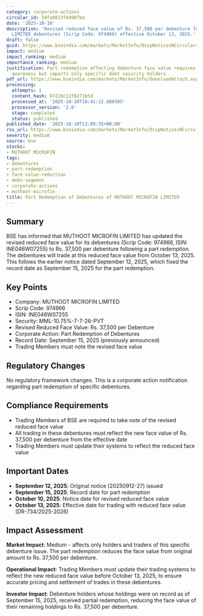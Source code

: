 ```yaml
---
category: corporate-actions
circular_id: 59fa8023f44987be
date: '2025-10-10'
description: 'Revised reduced face value of Rs. 37,500 per debenture for MUTHOOT MICROFIN
  LIMITED debentures (Scrip Code: 974966) effective October 13, 2025.'
draft: false
guid: https://www.bseindia.com/markets/MarketInfo/DispNoticesNCirculars.aspx?Noticeid={4BCE2E4C-69DD-4097-9985-3234B16A85DF}&noticeno=20251010-48&dt=10/10/2025&icount=48&totcount=72&flag=0
impact: medium
impact_ranking: medium
importance_ranking: medium
justification: Part redemption affecting debenture face value requires trading member
  awareness but impacts only specific debt security holders
pdf_url: https://www.bseindia.com/markets/MarketInfo/DownloadAttach.aspx?id=20251010-48&attachedId=
processing:
  attempts: 1
  content_hash: 97220c22f8271b5d
  processed_at: '2025-10-10T18:41:12.686505'
  processor_version: '2.0'
  stage: completed
  status: published
published_date: '2025-10-10T13:09:35+00:00'
rss_url: https://www.bseindia.com/markets/MarketInfo/DispNoticesNCirculars.aspx?Noticeid={4BCE2E4C-69DD-4097-9985-3234B16A85DF}&noticeno=20251010-48&dt=10/10/2025&icount=48&totcount=72&flag=0
severity: medium
source: bse
stocks:
- MUTHOOT MICROFIN
tags:
- debentures
- part-redemption
- face-value-reduction
- debt-segment
- corporate-actions
- muthoot-microfin
title: Part Redemption of Debentures of MUTHOOT MICROFIN LIMITED
---
```


## Summary

BSE has informed that MUTHOOT MICROFIN LIMITED has updated the revised reduced face value for its debentures (Scrip Code: 974966, ISIN: INE046W07255) to Rs. 37,500 per debenture following a part redemption. The debentures will trade at this reduced face value from October 13, 2025. This follows the earlier notice dated September 12, 2025, which fixed the record date as September 15, 2025 for the part redemption.

## Key Points

- Company: MUTHOOT MICROFIN LIMITED
- Scrip Code: 974966
- ISIN: INE046W07255
- Security: MML-10.75%-7-7-26-PVT
- Revised Reduced Face Value: Rs. 37,500 per Debenture
- Corporate Action: Part Redemption of Debentures
- Record Date: September 15, 2025 (previously announced)
- Trading Members must note the revised face value

## Regulatory Changes

No regulatory framework changes. This is a corporate action notification regarding part redemption of specific debentures.

## Compliance Requirements

- Trading Members of BSE are required to take note of the revised reduced face value
- All trading in these debentures must reflect the new face value of Rs. 37,500 per debenture from the effective date
- Trading Members must update their systems to reflect the reduced face value

## Important Dates

- **September 12, 2025**: Original notice (20250912-27) issued
- **September 15, 2025**: Record date for part redemption
- **October 10, 2025**: Notice date for revised reduced face value
- **October 13, 2025**: Effective date for trading with reduced face value (DR-734/2025-2026)

## Impact Assessment

**Market Impact**: Medium - affects only holders and traders of this specific debenture issue. The part redemption reduces the face value from original amount to Rs. 37,500 per debenture.

**Operational Impact**: Trading Members must update their trading systems to reflect the new reduced face value before October 13, 2025, to ensure accurate pricing and settlement of trades in these debentures.

**Investor Impact**: Debenture holders whose holdings were on record as of September 15, 2025, received partial redemption, reducing the face value of their remaining holdings to Rs. 37,500 per debenture.